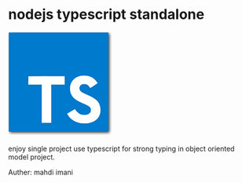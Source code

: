 # nodejs typescript standalone

![](public/assets/images/typescript.png?raw=true)

enjoy single project use typescript for strong typing in object oriented model project.

Auther: mahdi imani
